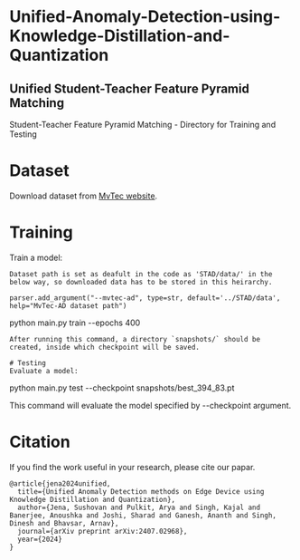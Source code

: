 # Unified-Anomaly-Detection-using-Knowledge-Distillation-and-Quantization

## Unified Student-Teacher Feature Pyramid Matching 
Student-Teacher Feature Pyramid Matching - Directory for Training and Testing
# Dataset
Download dataset from [MvTec website](https://www.mvtec.com/company/research/datasets/mvtec-ad/).

# Training
Train a model:
```
Dataset path is set as deafult in the code as 'STAD/data/' in the below way, so downloaded data has to be stored in this heirarchy.

parser.add_argument("--mvtec-ad", type=str, default='../STAD/data', help="MvTec-AD dataset path")
``` 
python main.py train --epochs 400
```
After running this command, a directory `snapshots/` should be created, inside which checkpoint will be saved.

# Testing
Evaluate a model:
```
python main.py test --checkpoint snapshots/best_394_83.pt

This command will evaluate the model specified by --checkpoint argument. 


# Citation

If you find the work useful in your research, please cite our papar.
```
@article{jena2024unified,
  title={Unified Anomaly Detection methods on Edge Device using Knowledge Distillation and Quantization},
  author={Jena, Sushovan and Pulkit, Arya and Singh, Kajal and Banerjee, Anoushka and Joshi, Sharad and Ganesh, Ananth and Singh, Dinesh and Bhavsar, Arnav},
  journal={arXiv preprint arXiv:2407.02968},
  year={2024}
}
```
